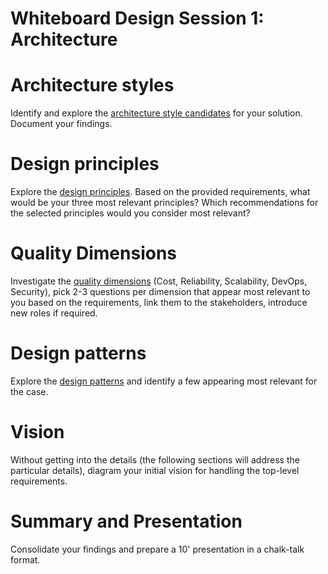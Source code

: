# Whiteboard Design Session 1: Architecture

# Architecture styles
Identify and explore the [architecture style candidates](https://docs.microsoft.com/en-us/azure/architecture/guide/architecture-styles/) for your solution. Document your findings.

# Design principles
Explore the [design principles](https://docs.microsoft.com/en-us/azure/architecture/guide/design-principles/). Based on the provided requirements, what would be your three most relevant principles? Which recommendations for the selected principles would you consider most relevant?

# Quality Dimensions
Investigate the [quality dimensions](quality_pillars.md) (Cost, Reliability, Scalability, DevOps, Security), pick 2-3 questions per dimension that appear most relevant to you based on the requirements, link them to the stakeholders, introduce new roles if required.

# Design patterns
Explore the [design patterns](https://docs.microsoft.com/en-us/azure/architecture/patterns/) and identify a few appearing most relevant for the case.

# Vision
Without getting into the details (the following sections will address the particular details), diagram your initial vision for handling the top-level requirements.

# Summary and Presentation
Consolidate your findings and prepare a 10' presentation in a chalk-talk format.
